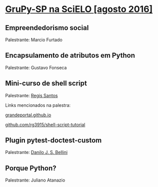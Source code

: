 # [GruPy-SP na SciELO [agosto 2016]](http://www.meetup.com/pt-BR/Grupy-SP/events/232869373/)

## Empreendedorismo social

Palestrante: Marcio Furtado

## Encapsulamento de atributos em Python

Palestrante: Gustavo Fonseca

## Mini-curso de shell script

Palestrante: [Regis Santos](http://grandeportal.github.io/)

Links mencionados na palestra:

[grandeportal.github.io](http://grandeportal.github.io/)

[github.com/rg3915/shell-script-tutorial](https://github.com/rg3915/shell-script-tutorial)

## Plugin pytest-doctest-custom

Palestrante: [Danilo J. S. Bellini](https://github.com/danilobellini/)

## Porque Python?

Palestrante: Juliano Atanazio
